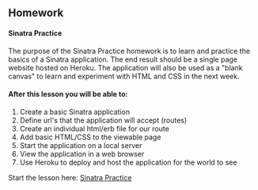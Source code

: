 ## Homework

#### Sinatra Practice

The purpose of the Sinatra Practice homework is to learn and practice the basics of a Sinatra application. The end result should be a single page website hosted on Heroku. The application will also be used as a "blank canvas" to learn and experiment with HTML and CSS in the next week.

#### After this lesson you will be able to:

1. Create a basic Sinatra application
2. Define url's that the application will accept (routes)
3. Create an individual html/erb file for our route
4. Add basic HTML/CSS to the viewable page
5. Start the application on a local server
6. View the application in a web browser
7. Use Heroku to deploy and host the application for the world to see

Start the lesson here: [Sinatra Practice](https://github.com/Ada-Developers-Academy/daily-curriculum/topic_resources/sinatra-practice.md)
